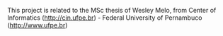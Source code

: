 This project is related to the MSc thesis of Wesley Melo, from Center of Informatics (http://cin.ufpe.br) - Federal University of Pernambuco (http://www.ufpe.br)
